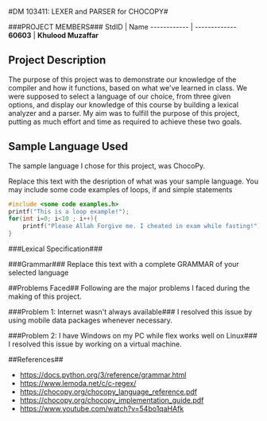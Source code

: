 #DM 103411: LEXER and PARSER for CHOCOPY#
<!-- Replace XX with your course ID-->
###PROJECT MEMBERS###
StdID | Name
------------ | -------------
**60603** | **Khulood Muzaffar** <!--this is the group leader in bold-->
<!-- Replace name and student ids with acutally group member names and ids-->
## Project Description ##
The purpose of this project was to demonstrate our knowledge of the compiler and how it functions, based on what we've learned in class. 
We were supposed to select a language of our choice, from three given options, and display our knowledge of this course by building a lexical analyzer and a parser.
My aim was to fulfill the purpose of this project, putting as much effort and time as required to achieve these two goals.

## Sample Language Used ##
The sample language I chose for this project, was ChocoPy.

Replace this text with the desription of what was your sample language. You may include some code examples of loops, if and simple statements 
```C++
#include <some code examples.h>
printf("This is a loop example!");
for(int i=0; i<10 ; i++){
    printf("Please Allah Forgive me. I cheated in exam while fasting!");
}
```
###Lexical Specification###


###Grammar###
Replace this text with a complete GRAMMAR of your selected language

##Problems Faced##
Following are the major problems I faced during the making of this project.

###Problem 1: Internet wasn't always available###
I resolved this issue by using mobile data packages whenever necessary. 

###Problem 2: I have Windows on my PC while flex works well on Linux###
I resolved this issue by working on a virtual machine. 

##References##
- https://docs.python.org/3/reference/grammar.html
- https://www.lemoda.net/c/c-regex/
- https://chocopy.org/chocopy_language_reference.pdf
- https://chocopy.org/chocopy_implementation_guide.pdf
- https://www.youtube.com/watch?v=54bo1qaHAfk 

